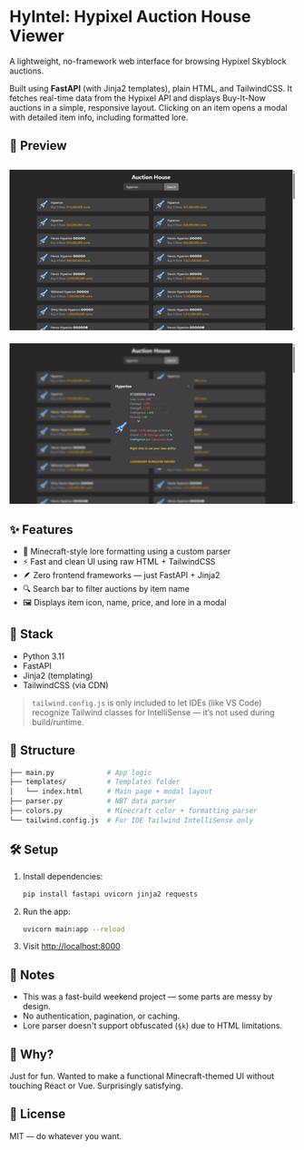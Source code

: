 # HyIntel: Hypixel Auction House Viewer

A lightweight, no-framework web interface for browsing Hypixel Skyblock auctions.

Built using **FastAPI** (with Jinja2 templates), plain HTML, and TailwindCSS. It fetches real-time data from the Hypixel API and displays Buy-It-Now auctions in a simple, responsive layout. Clicking on an item opens a modal with detailed item info, including formatted lore.

## 📸 Preview
![Layout](public/layout.png)
--
![Modal](public/modal.png)

## ✨ Features

- 🧙 Minecraft-style lore formatting using a custom parser
- ⚡ Fast and clean UI using raw HTML + TailwindCSS
- 🪶 Zero frontend frameworks — just FastAPI + Jinja2
- 🔍 Search bar to filter auctions by item name
- 🖼 Displays item icon, name, price, and lore in a modal

## 🚀 Stack

- Python 3.11
- FastAPI
- Jinja2 (templating)
- TailwindCSS (via CDN)

> `tailwind.config.js` is only included to let IDEs (like VS Code) recognize Tailwind classes for IntelliSense — it’s not used during build/runtime.

## 📁 Structure

```bash
├── main.py             # App logic
├── templates/          # Templates folder
│   └── index.html      # Main page + modal layout
├── parser.py           # NBT data parser
├── colors.py           # Minecraft color + formatting parser
└── tailwind.config.js  # For IDE Tailwind IntelliSense only
```

## 🛠 Setup

1. Install dependencies:
   ```bash
   pip install fastapi uvicorn jinja2 requests
   ```

2. Run the app:
   ```bash
   uvicorn main:app --reload
   ```

3. Visit [http://localhost:8000](http://localhost:8000)

## 📎 Notes

- This was a fast-build weekend project — some parts are messy by design.
- No authentication, pagination, or caching.
- Lore parser doesn't support obfuscated (`§k`) due to HTML limitations.

## 🧠 Why?

Just for fun. Wanted to make a functional Minecraft-themed UI without touching React or Vue. Surprisingly satisfying.

## 📜 License

MIT — do whatever you want.